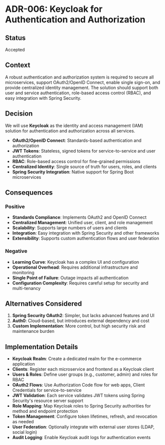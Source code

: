 # ADR-006: Keycloak for Authentication and Authorization

## Status
Accepted

## Context
A robust authentication and authorization system is required to secure all microservices, support OAuth2/OpenID Connect, enable single sign-on, and provide centralized identity management. The solution should support both user and service authentication, role-based access control (RBAC), and easy integration with Spring Security.

## Decision
We will use **Keycloak** as the identity and access management (IAM) solution for authentication and authorization across all services.

- **OAuth2/OpenID Connect**: Standards-based authentication and authorization
- **JWT Tokens**: Stateless, signed tokens for service-to-service and user authentication
- **RBAC**: Role-based access control for fine-grained permissions
- **Centralized Identity**: Single source of truth for users, roles, and clients
- **Spring Security Integration**: Native support for Spring Boot microservices

## Consequences

### Positive
- **Standards Compliance**: Implements OAuth2 and OpenID Connect
- **Centralized Management**: Unified user, client, and role management
- **Scalability**: Supports large numbers of users and clients
- **Integration**: Easy integration with Spring Security and other frameworks
- **Extensibility**: Supports custom authentication flows and user federation

### Negative
- **Learning Curve**: Keycloak has a complex UI and configuration
- **Operational Overhead**: Requires additional infrastructure and monitoring
- **Single Point of Failure**: Outage impacts all authentication
- **Configuration Complexity**: Requires careful setup for security and multi-tenancy

## Alternatives Considered

1. **Spring Security OAuth2**: Simpler, but lacks advanced features and UI
2. **Auth0**: Cloud-based, but introduces external dependency and cost
3. **Custom Implementation**: More control, but high security risk and maintenance burden

## Implementation Details

- **Keycloak Realm**: Create a dedicated realm for the e-commerce application
- **Clients**: Register each microservice and frontend as a Keycloak client
- **Users & Roles**: Define user groups (e.g., customer, admin) and roles for RBAC
- **OAuth2 Flows**: Use Authorization Code flow for web apps, Client Credentials for service-to-service
- **JWT Validation**: Each service validates JWT tokens using Spring Security's resource server support
- **Role Mapping**: Map Keycloak roles to Spring Security authorities for method and endpoint protection
- **Token Management**: Configure token lifetimes, refresh, and revocation as needed
- **User Federation**: Optionally integrate with external user stores (LDAP, social login)
- **Audit Logging**: Enable Keycloak audit logs for authentication events
